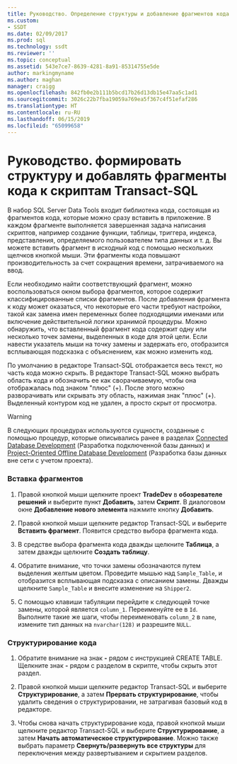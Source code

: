 ```yaml
---
title: Руководство. Определение структуры и добавление фрагментов кода к скриптам Transact-SQL | Документация Майкрософт
ms.custom:
- SSDT
ms.date: 02/09/2017
ms.prod: sql
ms.technology: ssdt
ms.reviewer: ''
ms.topic: conceptual
ms.assetid: 543e7ce7-8639-4281-8a91-85314755e5de
author: markingmyname
ms.author: maghan
manager: craigg
ms.openlocfilehash: 842fb0e2b111b5bcd17b26d13db15e47aa5c1ad1
ms.sourcegitcommit: 3026c22b7fba19059a769ea5f367c4f51efaf286
ms.translationtype: HT
ms.contentlocale: ru-RU
ms.lasthandoff: 06/15/2019
ms.locfileid: "65099658"
---
```

# <a name="how-to-outline-and-add-snippets-to-transact-sql-script"></a>Руководство. формировать структуру и добавлять фрагменты кода к скриптам Transact-SQL
В набор SQL Server Data Tools входит библиотека кода, состоящая из фрагментов кода, которые можно сразу вставить в приложение. В каждом фрагменте выполняется завершенная задача написания скриптов, например создание функции, таблицы, триггера, индекса, представления, определяемого пользователем типа данных и т. д. Вы можете вставить фрагмент в исходный код с помощью нескольких щелчков кнопкой мыши. Эти фрагменты кода повышают производительность за счет сокращения времени, затрачиваемого на ввод.  
  
Если необходимо найти соответствующий фрагмент, можно воспользоваться окном выбора фрагментов, которое содержит классифицированные списки фрагментов. После добавления фрагмента к коду может оказаться, что некоторые его части требуют настройки, такой как замена имен переменных более подходящими именами или включение действительной логики хранимой процедуры. Можно обнаружить, что вставленный фрагмент кода содержит одну или несколько точек замены, выделенных в коде для этой цели. Если навести указатель мыши на точку замены и задержать его, отобразится всплывающая подсказка с объяснением, как можно изменить код.  
  
По умолчанию в редакторе Transact\-SQL отображается весь текст, но часть кода можно скрыть. В редакторе Transact\-SQL можно выбрать область кода и обозначить ее как сворачиваемую, чтобы она отображалась под знаком "плюс" (+). После этого можно разворачивать или скрывать эту область, нажимая знак "плюс" (+). Выделенный контуром код не удален, а просто скрыт от просмотра.  
  
> [!WARNING]  
> В следующих процедурах используются сущности, созданные с помощью процедур, которые описывались ранее в разделах [Connected Database Development](../ssdt/connected-database-development.md) (Разработка подключенной базы данных) и [Project-Oriented Offline Database Development](../ssdt/project-oriented-offline-database-development.md) (Разработка базы данных вне сети с учетом проекта).  
  
### <a name="to-insert-snippets"></a>Вставка фрагментов  
  
1.  Правой кнопкой мыши щелкните проект **TradeDev** в **обозревателе решений** и выберите пункт **Добавить**, затем **Скрипт**. В диалоговом окне **Добавление нового элемента** нажмите кнопку **Добавить**.  
  
2.  Правой кнопкой мыши щелкните редактор Transact\-SQL и выберите **Вставить фрагмент**. Появится средство выбора фрагмента кода.  
  
3.  В средстве выбора фрагмента кода дважды щелкните **Таблица**, а затем дважды щелкните **Создать таблицу**.  
  
4.  Обратите внимание, что точки замены обозначаются путем выделения желтым цветом. Проведите мышью над `Sample_Table`, и отобразится всплывающая подсказка с описанием замены. Дважды щелкните `Sample_Table` и внесите изменение на `Shipper2`.  
  
5.  С помощью клавиши табуляции перейдите к следующей точке замены, которой является `column_1`. Переименуйте ее в `Id`. Выполните такие же шаги, чтобы переименовать `column_2` в `name`, измените тип данных на `nvarchar(128)` и разрешите `NULL`.  
  
### <a name="to-outline-code"></a>Структурирование кода  
  
1.  Обратите внимание на знак **-** рядом с инструкцией CREATE TABLE. Щелкните знак **-** рядом с разделом в скрипте, чтобы скрыть этот раздел.  
  
2.  Правой кнопкой мыши щелкните редактор Transact\-SQL и выберите **Структурирование**, а затем **Прервать структурирование**, чтобы удалить сведения о структурировании, не затрагивая базовый код в редакторе.  
  
3.  Чтобы снова начать структурирование кода, правой кнопкой мыши щелкните редактор Transact\-SQL и выберите **Структурирование**, а затем **Начать автоматическое структурирование**. Можно также выбрать параметр **Свернуть/развернуть все структуры** для переключения между развертыванием и скрытием разделов.  
  
